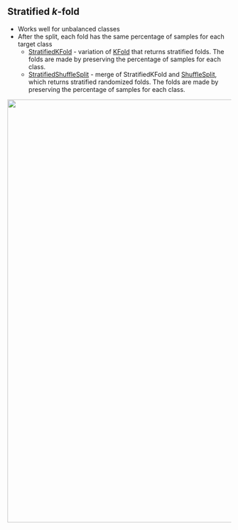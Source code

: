 ## Stratified $k$-fold

* Works well for unbalanced classes
* After the split, each fold has the same percentage of samples for each target class
	* [StratifiedKFold](https://scikit-learn.org/stable/modules/generated/sklearn.model_selection.StratifiedKFold.html#sklearn.model_selection.StratifiedKFold) - variation of [KFold](https://scikit-learn.org/stable/modules/generated/sklearn.model_selection.KFold.html#sklearn.model_selection.KFold) that returns stratified folds. The folds are made by preserving the percentage of samples for each class.
	* [StratifiedShuffleSplit](https://scikit-learn.org/stable/modules/generated/sklearn.model_selection.StratifiedShuffleSplit.html#sklearn.model_selection.StratifiedShuffleSplit) - merge of StratifiedKFold and [ShuffleSplit](https://scikit-learn.org/stable/modules/generated/sklearn.model_selection.ShuffleSplit.html#sklearn.model_selection.ShuffleSplit), which returns stratified randomized folds. The folds are made by preserving the percentage of samples for each class.



<img src="/Stratified_k_fold.png" style="width: 950px;">
